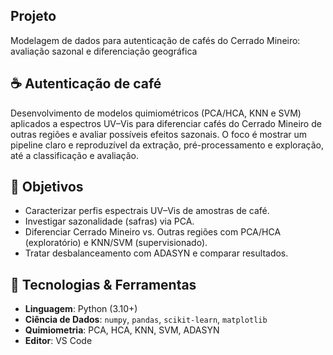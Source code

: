 ## Projeto 
Modelagem de dados para autenticação de cafés do Cerrado Mineiro: avaliação sazonal e diferenciação geográfica

## ☕️ Autenticação de café

Desenvolvimento de modelos quimiométricos (PCA/HCA, KNN e SVM) aplicados a espectros UV–Vis para diferenciar cafés do Cerrado Mineiro de outras regiões e avaliar possíveis efeitos sazonais. O foco é mostrar um pipeline claro e reproduzível da extração, pré-processamento e exploração, até a classificação e avaliação.

## 🎯 Objetivos
- Caracterizar perfis espectrais UV–Vis de amostras de café.
- Investigar sazonalidade (safras) via PCA.
- Diferenciar Cerrado Mineiro vs. Outras regiões com PCA/HCA (exploratório) e KNN/SVM (supervisionado).
- Tratar desbalanceamento com ADASYN e comparar resultados.

## 🧰 Tecnologias & Ferramentas
- **Linguagem**: Python (3.10+)
- **Ciência de Dados**: `numpy`, `pandas`, `scikit-learn`, `matplotlib`
- **Quimiometria**: PCA, HCA, KNN, SVM, ADASYN
- **Editor**: VS Code


